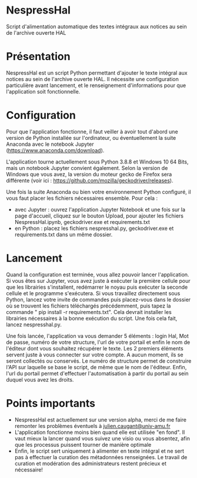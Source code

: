 # NespressHal
Script d'alimentation automatique des textes intégraux aux notices au sein de l'archive ouverte HAL

# Présentation
NespressHal est un script Python permettant d'ajouter le texte intégral aux notices au sein de l'archive ouverte HAL.
Il nécessite une configuration particulière avant lancement, et le renseignement d'informations pour que l'application soit fonctionnelle.

# Configuration
Pour que l'application fonctionne, il faut veiller à avoir tout d'abord une version de Python installée sur l'ordinateur, ou éventuellement la suite Anaconda avec le notebook Jupyter (https://www.anaconda.com/download).

L'application tourne actuellement sous Python 3.8.8 et Windows 10 64 Bits, mais un notebook Jupyter convient également. Selon la version de Windows que vous avez, la version du moteur gecko de Firefox sera différente (voir ici : https://github.com/mozilla/geckodriver/releases).

Une fois la suite Anaconda ou bien votre environnement Python confìguré, il vous faut placer les fichiers nécessaires ensemble. Pour cela :
- avec Jupyter : ouvrez l'application Jupyter Notebook et une fois sur la page d'accueil, cliquez sur le bouton Upload, pour ajouter les fichiers NespressHal.ipynb, geckodriver.exe et requirements.txt
- en Python : placez les fichiers nespresshal.py, geckodriver.exe et requirements.txt dans un même dossier.

# Lancement
Quand la configuration est terminée, vous allez pouvoir lancer l'application. 
Si vous êtes sur Jupyter, vous avez juste à exécuter la première cellule pour que les librairies s'installent, redémarrer le noyau puis exécuter la seconde cellule et le programme s'exécutera.
Si vous travaillez directement sous Python, lancez votre invite de commandes puis placez-vous dans le dossier où se trouvent les fichiers téléchargés précédemment, puis tapez la commande " pip install -r requirements.txt". Cela devrait installer les librairies nécessaires à la bonne exécution du script. Une fois cela fait, lancez nespresshal.py.

Une fois lancée, l'application va vous demander 5 éléments : login Hal, Mot de passe, numéro de votre structure, l'url de votre portail et enfin le nom de l'éditeur dont vous souhaitez récupérer le texte.
Les 2 premiers éléments servent juste à vous connecter sur votre compte. A aucun moment, ils se seront collectés ou conservés.
Le numéro de structure permet de construire l'API sur laquelle se base le script, de même que le nom de l'éditeur.
Enfin, l'url du portail permet d'effectuer l'automatisation à partir du portail au sein duquel vous avez les droits.

# Points importants
- NespressHal est actuellement sur une version alpha, merci de me faire remonter les problèmes éventuels à julien.caugant@univ-amu.fr
- L'application fonctionne moins bien quand elle est utilisée "en fond". Il vaut mieux la lancer quand vous suivez une visio ou vous absentez, afin que les processus puissent tourner de manière optimale
- Enfin, le script sert uniquement à alimenter en texte intégral et ne sert pas à effectuer la curation des métadonnées renseignées. Le travail de curation et modération des administrateurs restent précieux et nécessaire!



